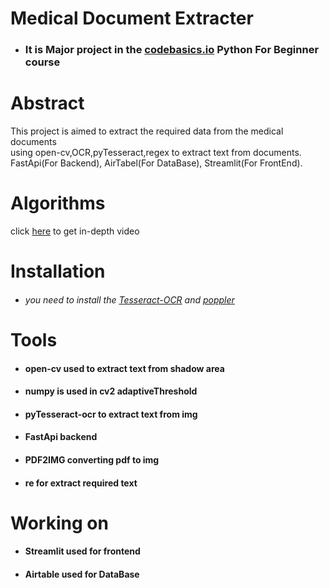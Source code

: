 # Medical Document Extracter

- ### It is Major project in the [codebasics.io](https://codebasics.io/) Python For Beginner course

# Abstract
This project is aimed to extract the required data from the medical documents <br> 
using open-cv,OCR,pyTesseract,regex to extract text from documents.<br>
FastApi(For Backend), AirTabel(For DataBase), Streamlit(For FrontEnd).

# Algorithms
click [here](https://codebasics.io/courses/python-for-beginner-and-intermediate-learners/lecture/993) to get in-depth video  
# Installation
- ###### you need to install the [Tesseract-OCR](https://github.com/tesseract-ocr/tesseract#installing-tesseract) and [poppler](https://github.com/Belval/pdf2image)
# Tools
- #### open-cv used to extract text from shadow area
- #### numpy is used in cv2 adaptiveThreshold
- #### pyTesseract-ocr to extract text from img
- #### FastApi backend 
- #### PDF2IMG converting pdf to img
- #### re for extract required text 
# Working on
- #### Streamlit used for frontend
- #### Airtable used for DataBase
